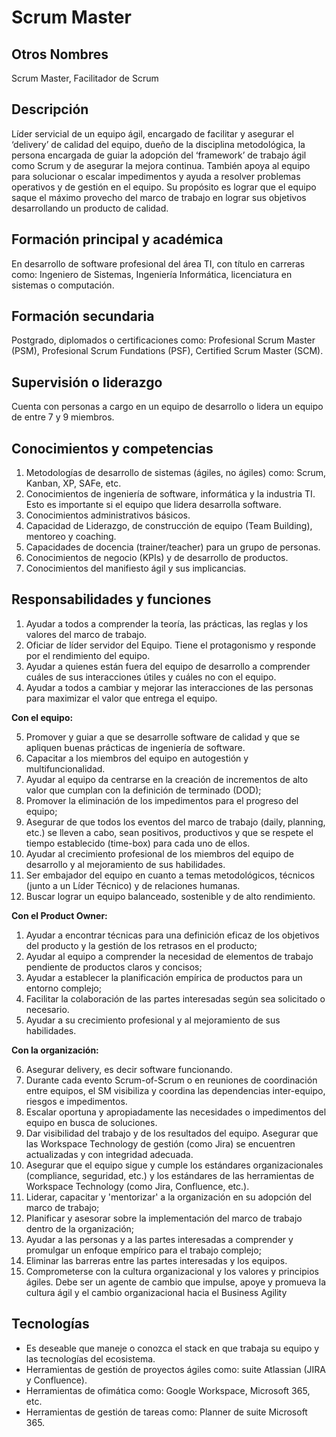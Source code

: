 # Scrum Master

## Otros Nombres

Scrum Master, Facilitador de Scrum

## Descripción

Líder servicial de un equipo ágil, encargado de facilitar y asegurar el ‘delivery’ de calidad del equipo, dueño de la disciplina metodológica, la persona encargada de guiar la adopción del ‘framework’ de trabajo ágil como Scrum y de asegurar la mejora continua. También apoya al equipo para solucionar o escalar impedimentos y ayuda a resolver problemas operativos y de gestión en el equipo. Su propósito es lograr que el equipo saque el máximo provecho del marco de trabajo en lograr sus objetivos desarrollando un producto de calidad. 

## Formación principal y académica

En desarrollo de software profesional del área TI, con título en carreras como: Ingeniero de Sistemas, Ingeniería Informática, licenciatura en sistemas o computación.

## Formación secundaria

Postgrado, diplomados o certificaciones como: Profesional Scrum Master (PSM), Profesional Scrum Fundations (PSF), Certified Scrum Master (SCM).

## Supervisión o liderazgo

Cuenta con personas a cargo en un equipo de desarrollo o lidera un equipo de entre 7 y 9 miembros.

## Conocimientos y competencias

1.	Metodologías de desarrollo de sistemas (ágiles, no ágiles) como: Scrum, Kanban, XP, SAFe, etc. 
2.	Conocimientos de ingeniería de software, informática y la industria TI. Esto es importante si el equipo que lidera desarrolla software.
3.	Conocimientos administrativos básicos.
4.	Capacidad de Liderazgo, de construcción de equipo (Team Building), mentoreo y coaching.
5.	Capacidades de docencia (trainer/teacher) para un grupo de personas.
6.	Conocimientos de negocio (KPIs) y de desarrollo de productos.
7.	Conocimientos del manifiesto ágil y sus implicancias.

## Responsabilidades y funciones

1.	Ayudar a todos a comprender la teoría, las prácticas, las reglas y los valores del marco de trabajo.
2.	Oficiar de líder servidor del Equipo. Tiene el protagonismo y responde por el rendimiento del equipo.
3.	Ayudar a quienes están fuera del equipo de desarrollo a comprender cuáles de sus interacciones útiles y cuáles no con el equipo.
4.	Ayudar a todos a cambiar y mejorar las interacciones de las personas para maximizar el valor que entrega el equipo.

**Con el equipo:**

5.	Promover y guiar a que se desarrolle software de calidad y que se apliquen buenas prácticas de ingeniería de software.
6.	Capacitar a los miembros del equipo en autogestión y multifuncionalidad.
7.	Ayudar al equipo da centrarse en la creación de incrementos de alto valor que cumplan con la definición de terminado (DOD);
8.	Promover la eliminación de los impedimentos para el progreso del equipo;
9.	Asegurar de que todos los eventos del marco de trabajo (daily, planning, etc.) se lleven a cabo, sean positivos, productivos y que se respete el tiempo establecido (time-box) para cada uno de ellos.
10.	Ayudar al crecimiento profesional de los miembros del equipo de desarrollo y al mejoramiento de sus habilidades.
11.	Ser embajador del equipo en cuanto a temas metodológicos, técnicos (junto a un Líder Técnico) y de relaciones humanas.
12.	Buscar lograr un equipo balanceado, sostenible y de alto rendimiento.

**Con el Product Owner:**

1.	Ayudar a encontrar técnicas para una definición eficaz de los objetivos del producto y la gestión de los retrasos en el producto;
2.	Ayudar al equipo a comprender la necesidad de elementos de trabajo pendiente de productos claros y concisos;
3.	Ayudar a establecer la planificación empírica de productos para un entorno complejo;
4.	Facilitar la colaboración de las partes interesadas según sea solicitado o necesario.
5.	Ayudar a su crecimiento profesional y al mejoramiento de sus habilidades.

**Con la organización:**

6.	Asegurar delivery, es decir software funcionando.
7.	Durante cada evento Scrum-of-Scrum o en reuniones de coordinación entre equipos, el SM visibiliza y coordina las dependencias inter-equipo, riesgos e impedimentos.
8.	Escalar oportuna y apropiadamente las necesidades o impedimentos del equipo en busca de soluciones.
9.	Dar visibilidad del trabajo y de los resultados del equipo. Asegurar que las Workspace Technology de gestión (como Jira) se encuentren actualizadas y con integridad adecuada.
10.	Asegurar que el equipo sigue y cumple los estándares organizacionales (compliance, seguridad, etc.) y los estándares de las herramientas de Workspace Technology (como Jira, Confluence, etc.).
11.	Liderar, capacitar y 'mentorizar' a la organización en su adopción del marco de trabajo;
12.	Planificar y asesorar sobre la implementación del marco de trabajo dentro de la organización;
13.	Ayudar a las personas y a las partes interesadas a comprender y promulgar un enfoque empírico para el trabajo complejo;
14.	Eliminar las barreras entre las partes interesadas y los equipos.
15.	Comprometerse con la cultura organizacional y los valores y principios ágiles. Debe ser un agente de cambio que impulse, apoye y promueva la cultura ágil y el cambio organizacional hacia el Business Agility


## Tecnologías

- Es deseable que maneje o conozca el stack en que trabaja su equipo y las tecnologías del ecosistema.
- Herramientas de gestión de proyectos ágiles como: suite Atlassian (JIRA y Confluence).
- Herramientas de ofimática como: Google Workspace, Microsoft 365, etc.
- Herramientas de gestión de tareas como: Planner de suite Microsoft 365.


